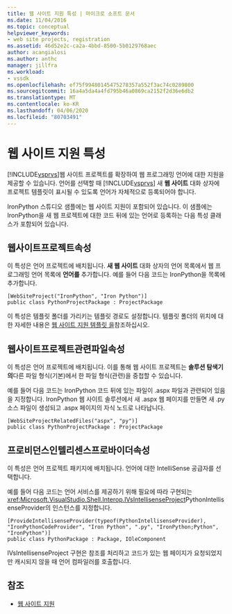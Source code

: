 ```yaml
---
title: 웹 사이트 지원 특성 | 마이크로 소프트 문서
ms.date: 11/04/2016
ms.topic: conceptual
helpviewer_keywords:
- web site projects, registration
ms.assetid: 46d52e2c-ca2a-4bbd-8500-5b0129768aec
author: acangialosi
ms.author: anthc
manager: jillfra
ms.workload:
- vssdk
ms.openlocfilehash: ef75f99480145475278357a552f3ac74c0289800
ms.sourcegitcommit: 16a4a5da4a4fd795b46a0869ca2152f2d36e6db2
ms.translationtype: MT
ms.contentlocale: ko-KR
ms.lasthandoff: 04/06/2020
ms.locfileid: "80703491"
---
```

# <a name="web-site-support-attributes"></a>웹 사이트 지원 특성
[!INCLUDE[vsprvs](../../code-quality/includes/vsprvs_md.md)]웹 사이트 프로젝트를 확장하여 웹 프로그래밍 언어에 대한 지원을 제공할 수 있습니다. 언어를 선택할 때 [!INCLUDE[vsprvs](../../code-quality/includes/vsprvs_md.md)] 새 **웹 사이트** 대화 상자에 프로젝트 템플릿이 표시될 수 있도록 언어가 자체적으로 등록되어야 합니다.

IronPython 스튜디오 샘플에는 웹 사이트 지원이 포함되어 있습니다. 이 샘플에는 IronPython을 새 웹 프로젝트에 대한 코드 뒤에 있는 언어로 등록하는 다음 특성 클래스가 포함되어 있습니다.

## <a name="websiteprojectattribute"></a>웹사이트프로젝트속성
 이 특성은 언어 프로젝트에 배치됩니다. **새 웹 사이트** 대화 상자의 언어 목록에서 웹 프로그래밍 언어 목록에 **언어를** 추가합니다. 예를 들어 다음 코드는 IronPython을 목록에 추가합니다.

```
[WebSiteProject("IronPython", "Iron Python")]
public class PythonProjectPackage : ProjectPackage
```

 이 특성은 템플릿 폴더를 가리키는 템플릿 경로도 설정합니다. 템플릿 폴더의 위치에 대한 자세한 내용은 [웹 사이트 지원 템플릿 을](../../extensibility/internals/web-site-support-templates.md)참조하십시오.

## <a name="websiteprojectrelatedfilesattribute"></a>웹사이트프로젝트관련파일속성
 이 특성은 언어 프로젝트에 배치됩니다. 이를 통해 웹 사이트 프로젝트는 **솔루션 탐색기의**다른 파일 형식(기본)에서 한 파일 형식(관련)을 중첩할 수 있습니다.

 예를 들어 다음 코드는 IronPython 코드 뒤에 있는 파일이 .aspx 파일과 관련되어 있음을 지정합니다. IronPython 웹 사이트 솔루션에서 새 .aspx 웹 페이지를 만들면 새 .py 소스 파일이 생성되고 .aspx 페이지의 자식 노드로 나타납니다.

```
[WebSiteProjectRelatedFiles("aspx", "py")]
public class PythonProjectPackage : ProjectPackage
```

## <a name="provideintellisenseproviderattribute"></a>프로비던스인텔리센스프로바이더속성
 이 특성은 언어 프로젝트 패키지에 배치됩니다. 언어에 대한 IntelliSense 공급자를 선택합니다.

 예를 들어 다음 코드는 언어 서비스를 제공하기 위해 필요에 따라 구현되는 <xref:Microsoft.VisualStudio.Shell.Interop.IVsIntellisenseProject>PythonIntellisenseProvider의 인스턴스를 지정합니다.

```
[ProvideIntellisenseProvider(typeof(PythonIntellisenseProvider), "IronPythonCodeProvider", "Iron Python", ".py", "IronPython;Python", "IronPython")]
public class PythonPackage : Package, IOleComponent
```

 IVsIntellisenseProject 구현은 참조를 처리하고 코드가 있는 웹 페이지가 요청되었지만 캐시되지 않을 때 언어 컴파일러를 호출합니다.

## <a name="see-also"></a>참조
- [웹 사이트 지원](../../extensibility/internals/web-site-support.md)
